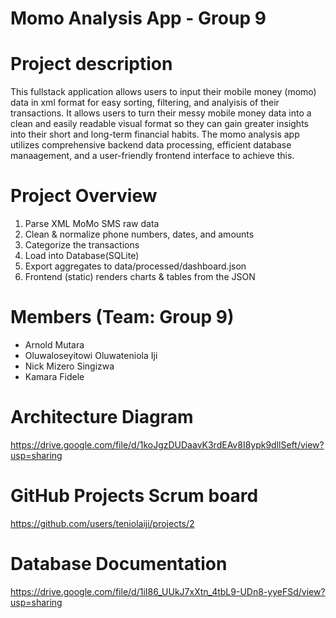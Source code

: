 # Momo Analysis App - Group 9
# Project description
This fullstack application allows users to input their mobile money (momo) data in xml format for easy sorting, filtering, and analyisis of their transactions. It allows users to turn their messy mobile money data into a clean and easily readable visual format so they can gain greater insights into their short and long-term financial habits. The momo analysis app utilizes comprehensive backend data processing, efficient database manaagement, and a user-friendly frontend interface to achieve this.

# Project Overview
1. Parse XML MoMo SMS raw data
2. Clean & normalize phone numbers, dates, and amounts
3. Categorize the transactions 
4. Load into Database(SQLite)
5. Export aggregates to data/processed/dashboard.json
6. Frontend (static) renders charts & tables from the JSON

# Members (Team: Group 9)
- Arnold Mutara
- Oluwaloseyitowi Oluwateniola Iji
- Nick Mizero Singizwa
- Kamara Fidele

# Architecture Diagram
https://drive.google.com/file/d/1koJgzDUDaavK3rdEAv8I8ypk9dllSeft/view?usp=sharing
# GitHub Projects Scrum board
https://github.com/users/teniolaiji/projects/2

# Database Documentation
https://drive.google.com/file/d/1iI86_UUkJ7xXtn_4tbL9-UDn8-yyeFSd/view?usp=sharing
